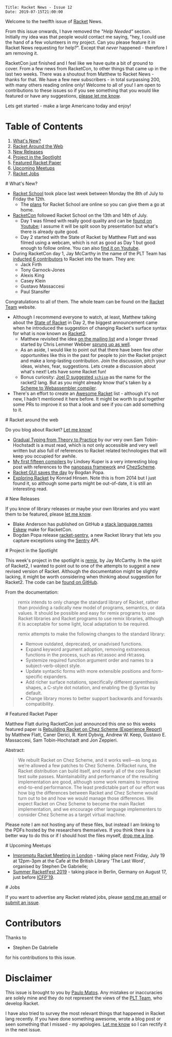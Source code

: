     Title: Racket News - Issue 12
    Date: 2019-07-15T21:00:00

Welcome to the twelfth issue of [Racket](https://www.racket-lang.org) News. 

From this issue onwards, I have removed the _"Help Needed"_ section. Initially my idea was that people would contact me saying, "hey, I could use the hand of a few volunteers in my project. Can you please feature it in Racket News requesting for help?". Except that _never_ happened - therefore I am removing it. 

RacketCon just finished and I feel like we have quite a bit of ground to cover. From a few news from RacketCon, to other things that came up in the last two weeks. There was a shoutout from Matthew to Racket News - thanks for that. We have a few new subscribers - in total surpassing 200, with many others reading online only! Welcome to all of you! I am open to contributions to these issues so if you see something that you would like featured or have any suggestions, [please let me know](mailto:pmatos@linki.tools).

Lets get started - make a large Americano today and enjoy!

# Table of Contents

1. [What's New?](#whatsnew)
2. [Racket Around the Web](#aroundtheweb)
3. [New Releases](#newreleases)
4. [Project in the Spotlight](#spotlight)
5. [Featured Racket Paper](#featuredpaper)
6. [Upcoming Meetups](#meetups)
7. [Racket Jobs](#jobs)

<div id='whatsnew'/>
# What's New?

* [Racket School](https://school.racket-lang.org/) took place last week between Monday the 8th of July to Friday the 12th. 
    * The [plans](https://school.racket-lang.org/2019/plan/) for Racket School are online so you can give them a go at home.
* [RacketCon](https://con.racket-lang.org/) followed Racket School on the 13th and 14th of July. 
    * Day 1 was filmed with really good quality and can be [found on Youtube](https://www.youtube.com/watch?v=xSjk2PdQm5k&t=); I assume it will be split soon by presentation but what's there is already quite good.
    * Day 2 started with the State of Racket by Matthew Flatt and was filmed using a webcam, which is not as good as Day 1 but good enough to follow online. You can also [find it on Youtube](https://www.youtube.com/watch?v=dnz6y5U0tFs).
* During RacketCon day 1, Jay McCarthy in the name of the PLT Team has [inducted 6 contributors](https://youtu.be/xSjk2PdQm5k?t=9666) to Racket into the team. They are:
    * Jack Firth
    * Tony Garnock-Jones
    * Alexis King
    * Casey Klein
    * Gustavo Massaccesi
    * Paul Stansifer

Congratulations to all of them. The whole team can be found on the [Racket Team](https://www.racket-lang.org/team.html) website.

* Although I recommend everyone to watch, at least, Matthew talking about the [State of Racket](https://youtu.be/dnz6y5U0tFs?t=389) in Day 2, the biggest announcement came when he introduced the suggestion of changing Racket's surface syntax for what is now known as [Racket2](https://youtu.be/dnz6y5U0tFs?t=2207). 
    * Matthew revisited the idea [on the mailing list](https://groups.google.com/d/msg/racket-users/3aIPOGbGgmc/A4HHSbdxAwAJ) and a longer thread started by Chris Lemmer Webber [sprung up as well](https://groups.google.com/d/msg/racket-users/ewWuCvbe93k/e-tMWwlVAwAJ).
    * As an aside, I would like to point out that there have been few other opportunities like this in the past for people to join the Racket project and make a long-lasting contribution. Join the discussion, pitch your ideas, wishes, fear, suggestions. Lets create a discussion about what's next! Lets have some Racket fun!
    * Bonus curiosity: [Joel D suggested `schism`](https://twitter.com/joeld/status/1150445242484547584) as the name for the racket2 lang. But as you might already know that's taken by a [Scheme to Webassembler compiler](https://t.co/HoWZ8VHFsu).
* There's an effort to create an [Awesome Racket](https://github.com/avelino/awesome-racket) list - although it's not new, I hadn't mentioned it here before. It might be worth to put together some PRs to improve it so that a look and see if you can add something to it.
  
<div id='aroundtheweb'/>
# Racket around the web

Do you blog about Racket? [Let me know!](mailto:pmatos@linki.tools)

* [Gradual Typing from Theory to Practice](https://blog.sigplan.org/2019/07/12/gradual-typing-theory-practice/) by our very own Sam Tobin-Hochstadt is a must read, which is not only accessible and very well written but also full of references to Racket related technologies that will keep you occupied for awhile.
* [My first fifteen compilers](https://blog.sigplan.org/2019/07/09/my-first-fifteen-compilers/) by Lindsey Kuper is a very interesting blog post with references to the [nanopass framework](https://dl.acm.org/citation.cfm?id=2500618) and [ChezScheme](https://github.com/cisco/ChezScheme/).
* [Racket GUI saves the day](https://defn.io/2019/06/17/racket-gui-saves/) by Bogdan Popa.
* [Exploring Racket](https://khinsen.wordpress.com/2014/05/10/exploring-racket/) by Konrad Hinsen. Note this is from 2014 but I just found it, so although some parts might be out-of-date, it is still an interesting read.

<div id='newreleases'/>
# New Releases

If you know of library releases or maybe your own libraries and you want them to be featured, please [let me know](mailto:pmatos@linki.tools).

* Blake Anderson has published on GitHub a [stack language names Eskew](https://github.com/WillBAnders/Eskew) make for RacketCon.
* Bogdan Popa release [racket-sentry](https://github.com/Bogdanp/racket-sentry), a new Racket library that lets you capture exceptions using the [Sentry](https://sentry.io/) API.

<div id='spotlight'/>
# Project in the Spotlight

This week's project in the spotlight is [remix](https://docs.racket-lang.org/remix/index.html?q=remix), by Jay McCarthy. In the spirit of Racket2, I wanted to point out to one of the attempts to suggest a new revised version of Racket. Although the documentation might be slightly lacking, it might be worth considering when thinking about suggestion for Racket2. The code can be [found on GitHub](https://github.com/jeapostrophe/remix).

From the documentation:

> remix intends to only change the standard library of Racket, rather than providing a radically new model of programs, semantics, or data values. It should be possible and easy for remix programs to use Racket libraries and Racket programs to use remix libraries, although it is acceptable for some light, local adaptation to be required.
> 
> remix attempts to make the following changes to the standard library:
>
> * Remove outdated, deprecated, or unadvised functions.
> * Expand keyword argument adoption, removing extraneous functions in the process, such as rkt:assoc and rkt:assq.
> * Systemize required function argument order and names to a subject-verb-object style.
> * Update syntactic forms with more extensible positions and form-specific expanders.
> * Add richer surface notations, specifically different parenthesis shapes, a C-style dot notation, and enabling the @ Syntax by default.
> * Change library mores to better support backwards and forwards compatibility.

<div id='featuredpaper'/>
# Featured Racket Paper

Matthew Flatt during RacketCon just announced this one so this weeks featured paper is [Rebuilding Racket on Chez Scheme (Experience Report)](https://www.cs.utah.edu/plt/publications/icfp19-rddkmstz.pdf) by Matthew Flatt, Caner Derici, R. Kent Dybvig, Andrew W. Keep, Gustavo E. Massaccesi, Sam Tobin-Hochstadt and Jon Zeppieri.

Abstract:

> We rebuilt Racket on Chez Scheme, and it works well—as long as we’re allowed a few patches to Chez Scheme. DrRacket runs, the Racket distribution can build itself, and nearly all of the core Racket test suite passes. Maintainability and performance of the resulting implementation are good, although some work remains to improve end-to-end performance. The least predictable part of our effort was how big the differences between Racket and Chez Scheme would turn out to be and how we would manage those differences. We expect Racket on Chez Scheme to become the main Racket implementation, and we encourage other language implementers to consider Chez Scheme as a target virtual machine.

Please note I am not hosting any of these files, but instead I am linking to the PDFs hosted by the researchers themselves. If you think there is a better way to do this or if I should host the files myself, [drop me a line](mailto:pmatos@linki.tools).

<div id='meetups'/>
# Upcoming Meetups


* [Impromptu Racket Meeting in London](https://groups.google.com/d/msg/racket-users/6R0ZDcMHMgY/CuWlAguwAgAJ) - taking place next Friday, July 19 at 12pm-3pm at the Cafe at the British Library 'The Last Word', organised by Stephen De Gabrielle;
* [Summer RacketFest 2019](https://racketfest.com/) - taking place in Berlin, Germany on August 17, just before [ICFP'19](https://icfp19.sigplan.org/). 

<div id='jobs'/>
# Jobs

If you want to advertise any Racket related jobs, please [send me an email](mailto:pmatos@linki.tools) or [submit an issue](https://github.com/racket-news/racket-news.github.io-src/issues).

# Contributors

Thanks to 

* Stephen De Gabrielle

for his contributions to this issue.

# Disclaimer

This issue is brought to you by [Paulo Matos](mailto:pmatos@linki.tools). Any mistakes or inaccuracies are solely mine and
they do not represent the views of the [PLT Team](http://www.racket-lang.org/team.html), who develop Racket.

I have also tried to survey the most relevant things that happened in Racket lang recently. If you have done something awesome, wrote a blog post or seen something that I missed - my apologies. [Let me know](mailto:pmatos@linki.tools) so I can rectify it in the next issue.
